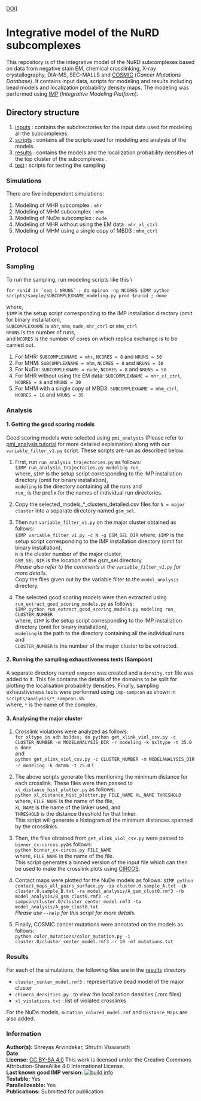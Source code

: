 [DOI](https://doi.org/10.1101/2021.11.25.469965)]

# Integrative model of the NuRD subcomplexes

This repository is of the integrative model of the NuRD subcomplexes based on data from negative stain EM, chemical crosslinking, X-ray crystallography, DIA-MS, SEC-MALLS and [COSMIC](https://cancer.sanger.ac.uk/cosmic) (*Cancer Mutations Database*). It contains input data, scripts for modeling and results including bead models and localization probability density maps. The modeling was performed using [IMP](https://integrativemodeling.org) (*Integrative Modeling Platform*).

## Directory structure
1. [inputs](inputs/) : contains the subdirectories for the input data used for modeling all the subcomplexes.
2. [scripts](scripts/) : contains all the scripts used for modeling and analysis of the models.
3. [results](results/) : contains the models and the localization probability densities of the top cluster of the subcomplexes .
4. [test](test/) : scripts for testing the sampling

### Simulations
There are five independent simulations:
1. Modeling of MHR subcomplex : `mhr`
2. Modeling of MHM subcomplex : `mhm`
3. Modeling of NuDe subcomplex : `nude`
4. Modeling of MHR without using the EM data : `mhr_xl_ctrl`
5. Modeling of MHM using a single copy of MBD3 : `mhm_ctrl`

## Protocol
### Sampling
To run the sampling, run modeling scripts like this \
```
for runid in `seq 1 NRUNS` ; do mpirun -np NCORES $IMP python scripts/sample/SUBCOMPLEXNAME_modeling.py prod $runid ; done
```

where, \
`$IMP` is the setup script corresponding to the IMP installation directory (omit for binary installation), \
`SUBCOMPLEXNAME` is `mhr`, `mhm`, `nude`, `mhr_ctrl` or `mhm_ctrl` \
`NRUNS` is the number of runs, \
and `NCORES` is the number of cores on which replica exchange is to be carried out.

1. For MHR: ```SUBCOMPLEXNAME = mhr```, ```NCORES = 8``` and ```NRUNS = 50 ```
2. For MHM: ```SUBCOMPLEXNAME = mhm```, ```NCORES = 8``` and ```NRUNS = 30 ```
3. For NuDe: ```SUBCOMPLEXNAME = nude```, ```NCORES = 8``` and ```NRUNS = 50 ```
4. For MHR without using the EM data: ```SUBCOMPLEXNAME = mhr_xl_ctrl```, ```NCORES = 8``` and ```NRUNS = 30 ```
5. For MHM with a single copy of MBD3: ```SUBCOMPLEXNAME = mhm_ctrl```, ```NCORES = 16``` and ```NRUNS = 35 ```


### Analysis
#### 1. Getting the good scoring models
  Good scoring models were selected using `pmi_analysis` (Please refer to [pmi_analysis tutorial](https://github.com/salilab/PMI_analysis) for more detailed explaination) along with our `variable_filter_v1.py` script. These scripts are run as described below:
  1. First, run `run_analysis_trajectories.py` as follows:\
      `$IMP run_analysis_trajectories.py modeling run_ `\
      where, `$IMP` is the setup script corresponding to the IMP installation directory (omit for binary installation), \
      `modeling` is the directory containing all the runs and \
      `run_` is the prefix for the names of individual run directories.

  2. Copy the selected_models_*_cluster`N`_detailed.csv files for `N = major cluster` into a separate directory named `gsm_sel`.

  3. Then run `variable_filter_v1.py` on the major cluster obtained as follows: \
      `$IMP variable_filter_v1.py -c N -g GSM_SEL_DIR`
      where, `$IMP` is the setup script corresponding to the IMP installation directory (omit for binary installation), \
      `N` is the cluster number of the major cluster, \
      `GSM_SEL_DIR` is the location of the gsm_sel directory. \
  _Please also refer to the comments in the `variable_filter_v1.py` for more details._ \
  Copy the files given out by the variable filter to the `model_analysis` directory.

  4. The selected good scoring models were then extracted using `run_extract_good_scoring_models.py` as follows: \
      `$IMP python run_extract_good_scoring_models.py modeling run_ CLUSTER_NUMBER` \
      where, `$IMP` is the setup script corresponding to the IMP installation directory (omit for binary installation), \
      `modeling` is the path to the directory containing all the individual runs and \
      `CLUSTER_NUMBER` is the number of the major cluster to be extracted.

#### 2. Running the sampling exhaustiveness tests (Sampcon)
A separate directory named `sampcon` was created and a `density.txt` file was added to it. This file contains the details of the domains to be split for plotting the localisation probability densities. Finally, sampling exhaustiveness tests were performed using `imp-sampcon` as shown in `scripts/analysis/*_sampcon.sh`. \
where, `*` is the name of the complex.

#### 3. Analysing the major cluster
  1. Crosslink violations were analyzed as follows: \
      `for xltype in adh bs3dss; do python get_xlink_viol_csv.py -c CLUSTER_NUMBER -m MODELANALYSIS_DIR -r modeling -k $xltype -t 35.0 & done` \
      and \
      `python get_xlink_viol_csv.py -c CLUSTER_NUMBER -m MODELANALYSIS_DIR -r modeling -k dmtmm -t 25.0` \

  2. The above scripts generate files mentioning the minimum distance for each crosslink. These files were then passed to `xl_distance_hist_plotter.py` as follows: \
     `python xl_distance_hist_plotter.py FILE_NAME XL_NAME THRESHOLD` \
     where, `FILE_NAME` is the name of the file,\
     `XL_NAME` is the name of the linker used, and \
     `THRESHOLD` is the distance threshold for that linker. \
     This script will generate a histogram of the minimum distances spanned by the crosslinks.

  3. Then, the files obtained from `get_xlink_viol_csv.py` were passed to `binner_cx-circos.py`as follows: \
     `python binner_cx-circos.py FILE_NAME` \
     where, `FILE_NAME` is the name of the file. \
     This script generates a binned version of the input file which can then be used to make the crosslink plots using [CIRCOS](http://cx-circos.net/).

  4. Contact maps were plotted for the NuDe models as follows:
      `$IMP python contact_maps_all_pairs_surface.py -ia cluster.0.sample_A.txt -ib cluster.0.sample_B.txt -ra model_analysis/A_gsm_clust0.rmf3 -rb model_analysis/B_gsm_clust0.rmf3 -c sampcon/cluster.0/cluster_center_model.rmf3 -ta model_analysis/A_gsm_clust0.txt` \
      _Please use `--help` for this script for more details._

  3. Finally, COSMIC cancer mutations were annotated on the models as follows: \
      `python color_mutations/color_mutation.py -i cluster.0/cluster_center_model.rmf3 -r 10 -mf mutations.txt`


### Results

For each of the simulations, the following files are in the [results](results/) directory
* `cluster_center_model.rmf3` : representative bead model of the major cluster
* `chimera_densities.py` : to view the localization densities (.mrc files)
* `xl_violations.txt` : list of violated crosslinks

For the NuDe models, `mutation_colored_model.rmf` and `Distance_Maps` are also added.

### Information
**Author(s):** Shreyas Arvindekar, Shruthi Viswanath\
**Date**: \
**License:** [CC BY-SA 4.0](https://creativecommons.org/licenses/by-sa/4.0/)
This work is licensed under the Creative Commons Attribution-ShareAlike 4.0
International License.\
**Last known good IMP version:** [![build info](https://integrativemodeling.org/systems/35/badge.svg?branch=main)](https://integrativemodeling.org/systems/) \
**Testable:** Yes\
**Parallelizeable:** Yes\
**Publications:** Submitted for publication
